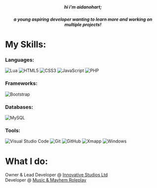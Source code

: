 <h5 align="center">hi i'm aidanohart;</h5>
<h5 align="center">a young aspiring developer wanting to learn more and working on multiple projects!</h5>

# My Skills:
### Languages:
![Lua](https://img.shields.io/badge/Lua-2C2D72?style=for-the-badge&logo=lua&logoColor=white)
![HTML5](https://img.shields.io/badge/html5-%23E34F26.svg?style=for-the-badge&logo=html5&logoColor=white)
![CSS3](https://img.shields.io/badge/css3-%231572B6.svg?style=for-the-badge&logo=css3&logoColor=white)
![JavaScript](https://img.shields.io/badge/javascript%20-%23323330.svg?&style=for-the-badge&logo=javascript&logoColor=%23F7DF1E)
![PHP](https://img.shields.io/badge/php%20-1A2C34?&style=for-the-badge&logo=php)

### Frameworks:
![Bootstrap](https://img.shields.io/badge/bootstrap%20-%23563D7C.svg?&style=for-the-badge&logo=bootstrap&logoColor=white)

### Databases:
![MySQL](https://img.shields.io/badge/MySQL-00000F?style=for-the-badge&logo=mysql&logoColor=white)

### Tools:
![Visual Studio Code](https://img.shields.io/badge/Visual%20Studio%20Code-0078d7.svg?style=for-the-badge&logo=visual-studio-code&logoColor=white)
![Git](https://img.shields.io/badge/git-%23F05033.svg?style=for-the-badge&logo=git&logoColor=white)
![GitHub](https://img.shields.io/badge/github-%23121011.svg?style=for-the-badge&logo=github&logoColor=white)
![Xmapp](https://img.shields.io/badge/Xampp-F37623?style=for-the-badge&logo=xampp&logoColor=white)
![Windows](https://img.shields.io/badge/Windows-0078D6?style=for-the-badge&logo=windows&logoColor=white)

# What I do:
Owner & Lead Developer @ [Innovative Studios Ltd](https://github.com/Innovative-Studios)
<br>
Developer @ [Music & Mayhem Roleplay](https://discord.gg/mnmrp) 
